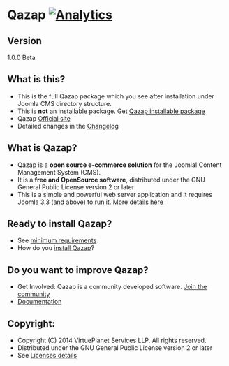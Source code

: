 Qazap [![Analytics](https://ga-beacon.appspot.com/UA-54904102-2/qazap/readme)](https://github.com/igrigorik/ga-beacon)
=============

Version
---------------------
1.0.0 Beta

What is this?
---------------------
* This is the full Qazap package which you see after installation under Joomla CMS directory structure.
* This is **not** an installable package. Get [Qazap installable package](http://www.qazap.com/download)
* Qazap [Official site](http://www.qazap.com)
* Detailed changes in the [Changelog](https://github.com/qazap/qazap/commits/master)

What is Qazap?
---------------------
* Qazap is a **open source e-commerce solution** for the Joomla! Content Management System (CMS).
* It is a **free and OpenSource software**, distributed under the GNU General Public License version 2 or later
* This is a simple and powerful web server application and it requires Joomla 3.3 (and above) to run it. 
More [details here](http://www.qazap.com/about-qazap)

Ready to install Qazap?
---------------------
* See [minimum requirements](http://www.qazap.com/docs/introduction/system-requirements)
* How do you [install Qazap](http://www.qazap.com/docs/installation-and-updates/installing-qazap)?

Do you want to improve Qazap?
---------------------
* Get Involved: Qazap is a community developed software. [Join the community](http://www.qazap.com)
* [Documentation](http://www.qazap.com/docs)

Copyright:
---------------------
* Copyright (C) 2014 VirtuePlanet Services LLP. All rights reserved.
* Distributed under the GNU General Public License version 2 or later
* See [Licenses details](http://www.qazap.com/licenses)